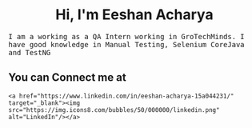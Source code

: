 <h1 align="center">
Hi, I'm Eeshan Acharya
 </h1>

<samp>
I am a working as a QA Intern working in GroTechMinds. I have good knowledge in Manual Testing, Selenium CoreJava and TestNG
</samp>




## You can Connect me at 

<p align="center">

	<a href="https://www.linkedin.com/in/eeshan-acharya-15a044231/" target="_blank"><img src="https://img.icons8.com/bubbles/50/000000/linkedin.png" alt="LinkedIn"/></a>


